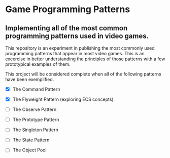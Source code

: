 # Game Programming Patterns
## Implementing all of the most common programming patterns used in video games.

This repository is an experiment in publishing the most commonly used programming patterns that appear in most video games. 
This is an excercise in better understanding the principles of those patterns with a few prototypical examples of them.

This project will be considered complete when all of the following patterns have been exemplified.


- [x] The Command Pattern
- [x] The Flyweight Pattern (exploring ECS concepts)
- [ ] The Observe Pattern
- [ ] The Prototype Pattern
- [ ] The Singleton Pattern 
- [ ] The State Pattern
- [ ] The Object Pool

